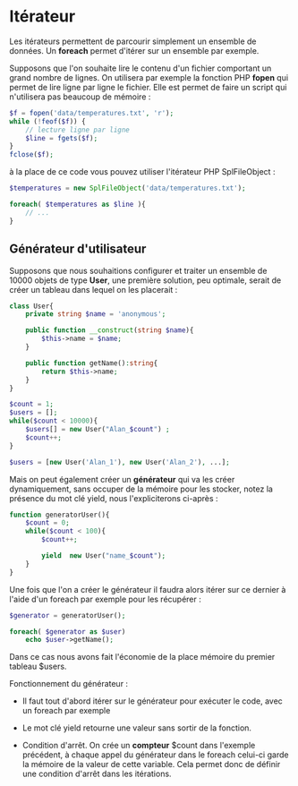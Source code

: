 # Itérateur

Les itérateurs permettent de parcourir simplement un ensemble de données. Un **foreach** permet d'itérer sur un ensemble par exemple.

Supposons que l'on souhaite lire le contenu d'un fichier comportant un grand nombre de lignes. On utilisera par exemple la fonction PHP **fopen** qui permet de lire ligne par ligne le fichier. Elle est permet de faire un script qui n'utilisera pas beaucoup de mémoire :

```php
$f = fopen('data/temperatures.txt', 'r');
while (!feof($f)) {
    // lecture ligne par ligne
    $line = fgets($f);
}
fclose($f);
```

à la place de ce code vous pouvez utiliser l'itérateur PHP SplFileObject :

```php
$temperatures = new SplFileObject('data/temperatures.txt');

foreach( $temperatures as $line ){
    // ...
}
```

## Générateur d'utilisateur

Supposons que nous souhaitions configurer et traiter un ensemble de 10000 objets de type **User**, une première solution, peu optimale, serait de créer un tableau dans lequel on les placerait :

```php
class User{
    private string $name = 'anonymous';

    public function __construct(string $name){
        $this->name = $name;
    }

    public function getName():string{
        return $this->name;
    }
}

$count = 1;
$users = [];
while($count < 10000){
    $users[] = new User("Alan_$count") ;
    $count++;
}

$users = [new User('Alan_1'), new User('Alan_2'), ...];
```

Mais on peut également créer un **générateur** qui va les créer dynamiquement, sans occuper de la mémoire pour les stocker, notez la présence du mot clé yield, nous l'expliciterons ci-après :

```php
function generatorUser(){
    $count = 0;
    while($count < 100){
        $count++;

        yield  new User("name_$count");
    }
}
```

Une fois que l'on a créer le générateur il faudra alors itérer sur ce dernier à l'aide d'un foreach par exemple pour les récupérer :

```php
$generator = generatorUser();

foreach( $generator as $user) 
    echo $user->getName();
```

Dans ce cas nous avons fait l'économie de la place mémoire du premier tableau $users.

Fonctionnement du générateur : 

- Il faut tout d'abord itérer sur le générateur pour exécuter le code, avec un foreach par exemple

- Le mot clé yield retourne une valeur sans sortir de la fonction. 

- Condition d'arrêt. On crée un **compteur** $count dans l'exemple précédent, à chaque appel du générateur dans le foreach celui-ci garde la mémoire de la valeur de cette variable. Cela permet donc de définir une condition d'arrêt dans les itérations.